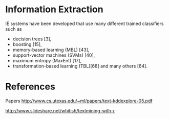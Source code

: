 Information Extraction
======================
IE systems have been developed that use many different trained classifiers such
as
  
 - decision trees [3], 
 - boosting [15], 
 - memory-based learning (MBL) [43], 
 - support-vector machines (SVMs) [40], 
 - maximum entropy (MaxEnt) [17], 
 - transformation-based learning (TBL)[68] and many others [64].





References
==========

Papers
http://www.cs.utexas.edu/~ml/papers/text-kddexplore-05.pdf


http://www.slideshare.net/whitish/textmining-with-r
